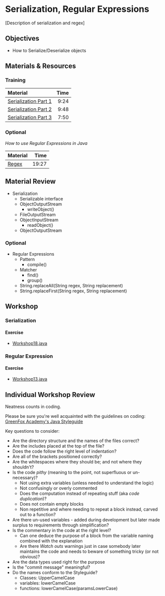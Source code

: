 # Serialization, Regular Expressions
[Description of serialization and regex]

## Objectives
 - How to Serialize/Deserialize objects

## Materials & Resources

### Training
| Material | Time |
|:-------- |-----:|
|[Serialization Part 1](https://www.youtube.com/watch?v=6MisF1sxBTo)|9:24|
|[Serialization Part 2](https://www.youtube.com/watch?v=FCRwbIXTFyk)|9:48|
|[Serialization Part 3](https://www.youtube.com/watch?v=q_g7VYoA4sg)|7:50|

### Optional
*How to use Regular Expressions in Java*

| Material | Time |
|:-------- |-----:|
|[Regex](https://www.youtube.com/watch?v=s_PfopWcMwI)|19:27|

## Material Review
- Serialization
  - Serializable interface
  - ObjectOutputStream
    - writeObject()
  - FileOutputStream
  - ObjectInputStream
    - readObject()
  - ObjectOutputStream

### Optional
- Regular Expressions
  - Pattern
    - compile()
  - Matcher
    - find()
    - group()
  - String.replaceAll(String regex, String replacement)
  - String.replaceFirst(String regex, String replacement)

## Workshop
### Serialization

#### Exercise
- [Workshop18.java](workshop/Workshop18.java)

### Regular Expression

#### Exercise
- [Workshop13.java](workshop/Workshop13.java)

## Individual Workshop Review
Neatness counts in coding.

Please be sure you're well acquainted with the guidelines on coding: [GreenFox Academy's Java Styleguide](../../styleguide/java.md)

Key questions to consider:
- Are the directory structure and the names of the files correct?
- Are the includes placed at the top of the file?
- Does the code follow the right level of indentation?
- Are all of the brackets positioned correctly?
- Are the whitespaces where they should be; and not where they shouldn't?
- Is the code *pithy* (meaning to the point, not superfluous or un-necessary)?
  - Not using extra variables (unless needed to understand the logic)
  - Not confusingly or overly commented
  - Does the computation instead of repeating stuff (aka *code duplication*)?
  - Does not contain empty blocks
  - Non repetitive and where needing to repeat a block instead, carved out to a function?
- Are there un-used variables - added during development but later made surplus to requirements through simplification?
- Is the commentary in the code at the right level?
  - Can one deduce the purpose of a block from the variable naming combined with the explanation
  - Are there *Watch outs* warnings just in case somebody later maintains the code and needs to beware of something tricky (or not obvious)?
- Are the data types used right for the purpose
- Is the "commit message" meaningful?
- Do the names conform to the Styleguide?
    - Classes: UpperCamelCase
    - variables: lowerCamelCase
    - functions: lowerCamelCase(paramsLowerCase)

